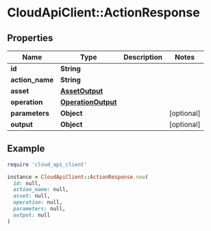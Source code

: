 # CloudApiClient::ActionResponse

## Properties

| Name | Type | Description | Notes |
| ---- | ---- | ----------- | ----- |
| **id** | **String** |  |  |
| **action_name** | **String** |  |  |
| **asset** | [**AssetOutput**](AssetOutput.md) |  |  |
| **operation** | [**OperationOutput**](OperationOutput.md) |  |  |
| **parameters** | **Object** |  | [optional] |
| **output** | **Object** |  | [optional] |

## Example

```ruby
require 'cloud_api_client'

instance = CloudApiClient::ActionResponse.new(
  id: null,
  action_name: null,
  asset: null,
  operation: null,
  parameters: null,
  output: null
)
```

